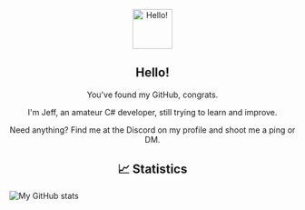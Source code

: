 <p align="center">
 <img width="70px" src="https://raw.githubusercontent.com/MartinHeinz/MartinHeinz/master/wave.gif" align="center" alt="Hello!" />
 <h2 align="center">Hello!</h2>
 <p align="center">You've found my GitHub, congrats.</p>
</p>

 <p align="center">I'm Jeff, an amateur C# developer, still trying to learn and improve.</p>
 <p align="center">Need anything? Find me at the Discord on my profile and shoot me a ping or DM.</p>



<p align="center">
 <h2 align="center">&#x1f4c8; Statistics</h2>
</p>

![My GitHub stats](https://github-readme-stats.vercel.app/api?username=jeffduhdawg&count_private=true&hide=stars&show_icons=true&title_color=70a5fd&text_color=bf91f3&icon_color=38bdae&bg_color=1a1b27)

